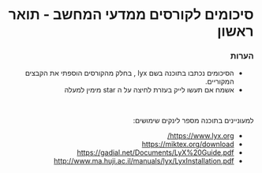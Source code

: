 <div dir="rtl">
<h1> סיכומים לקורסים ממדעי המחשב - תואר ראשון
</h1>
<h3>הערות</h3>
<ul>
<li> 
הסיכומים נכתבו בתוכנה בשם lyx , בחלק מהקורסים הוספתי את הקבצים המקוריים.
</li>

<li>
אשמח אם תעשו לייק בעזרת לחיצה על ה star מימין למעלה
</li>
</ul>
<br>
 

למעוניינים בתוכנה מספר לינקים שימושים:

* https://www.lyx.org/
* https://miktex.org/download
* https://gadial.net/Documents/LyX%20Guide.pdf
* http://www.ma.huji.ac.il/manuals/lyx/LyxInstallation.pdf



